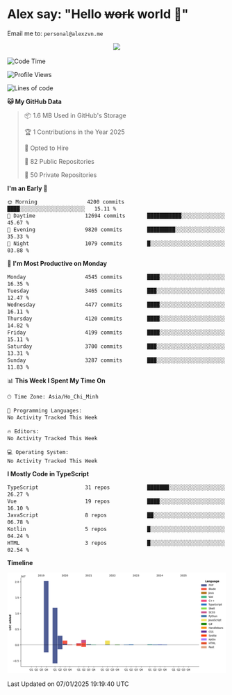 # Alex say: "Hello ~~work~~ world 🐾"
Email me to: `personal@alexzvn.me`


<p align=center>
  <a href="https://skillicons.dev">
    <img src="https://skillicons.dev/icons?i=ts,js,php,nodejs,bun,vue,nuxt,react,svelte,tauri,laravel,rust,mongodb,docker,electron,redis,rabbitmq,tailwind,git,cloudflare,elysia,mysql,nginx,rollupjs,sentry,ubuntu,yarn,html,css,vite" />
  </a>
</p>

<!--START_SECTION:waka-->
![Code Time](http://img.shields.io/badge/Code%20Time-1%2C066%20hrs%2055%20mins-blue)

![Profile Views](http://img.shields.io/badge/Profile%20Views-1-blue)

![Lines of code](https://img.shields.io/badge/From%20Hello%20World%20I%27ve%20Written-40.7%20million%20lines%20of%20code-blue)

**🐱 My GitHub Data** 

> 📦 1.6 MB Used in GitHub's Storage 
 > 
> 🏆 1 Contributions in the Year 2025
 > 
> 💼 Opted to Hire
 > 
> 📜 82 Public Repositories 
 > 
> 🔑 50 Private Repositories 
 > 
**I'm an Early 🐤** 

```text
🌞 Morning                4200 commits        ████░░░░░░░░░░░░░░░░░░░░░   15.11 % 
🌆 Daytime                12694 commits       ███████████░░░░░░░░░░░░░░   45.67 % 
🌃 Evening                9820 commits        █████████░░░░░░░░░░░░░░░░   35.33 % 
🌙 Night                  1079 commits        █░░░░░░░░░░░░░░░░░░░░░░░░   03.88 % 
```
📅 **I'm Most Productive on Monday** 

```text
Monday                   4545 commits        ████░░░░░░░░░░░░░░░░░░░░░   16.35 % 
Tuesday                  3465 commits        ███░░░░░░░░░░░░░░░░░░░░░░   12.47 % 
Wednesday                4477 commits        ████░░░░░░░░░░░░░░░░░░░░░   16.11 % 
Thursday                 4120 commits        ████░░░░░░░░░░░░░░░░░░░░░   14.82 % 
Friday                   4199 commits        ████░░░░░░░░░░░░░░░░░░░░░   15.11 % 
Saturday                 3700 commits        ███░░░░░░░░░░░░░░░░░░░░░░   13.31 % 
Sunday                   3287 commits        ███░░░░░░░░░░░░░░░░░░░░░░   11.83 % 
```


📊 **This Week I Spent My Time On** 

```text
🕑︎ Time Zone: Asia/Ho_Chi_Minh

💬 Programming Languages: 
No Activity Tracked This Week

🔥 Editors: 
No Activity Tracked This Week

💻 Operating System: 
No Activity Tracked This Week
```

**I Mostly Code in TypeScript** 

```text
TypeScript               31 repos            ███████░░░░░░░░░░░░░░░░░░   26.27 % 
Vue                      19 repos            ████░░░░░░░░░░░░░░░░░░░░░   16.10 % 
JavaScript               8 repos             ██░░░░░░░░░░░░░░░░░░░░░░░   06.78 % 
Kotlin                   5 repos             █░░░░░░░░░░░░░░░░░░░░░░░░   04.24 % 
HTML                     3 repos             █░░░░░░░░░░░░░░░░░░░░░░░░   02.54 % 
```



**Timeline**

![Lines of Code chart](https://raw.githubusercontent.com/alexzvn/alexzvn/main/assets/bar_graph.png)


 Last Updated on 07/01/2025 19:19:40 UTC
<!--END_SECTION:waka-->
